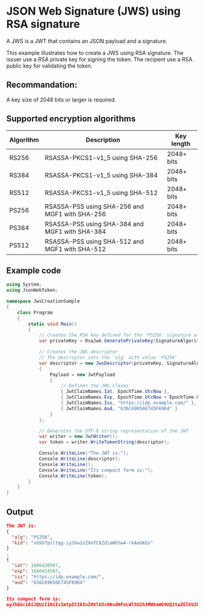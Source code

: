 # JSON Web Signature (JWS) using RSA signature
A JWS is a JWT that contains an JSON payload and a signature. 

This example illustrates how to create a JWS using RSA signature.
The issuer use a RSA private key for signing the token. 
The recipent use a RSA public key for validating the token. 

## Recommandation: 
A key size of 2048 bits or larger is required.

## Supported encryption algorithms
 Algorithm | Description                                    | Key length  
-----------|------------------------------------------------|-----------
RS256      | RSASSA-PKCS1-v1_5 using SHA-256                | 2048+ bits
RS384      | RSASSA-PKCS1-v1_5 using SHA-384                | 2048+ bits
RS512      | RSASSA-PKCS1-v1_5 using SHA-512                | 2048+ bits
PS256      | RSASSA-PSS using SHA-256 and MGF1 with SHA-256 | 2048+ bits
PS384      | RSASSA-PSS using SHA-384 and MGF1 with SHA-384 | 2048+ bits
PS512      | RSASSA-PSS using SHA-512 and MGF1 with SHA-512 | 2048+ bits

## Example code
```C#
using System;
using JsonWebToken;

namespace JwsCreationSample
{
    class Program
    {
        static void Main()
        {
            // Creates the RSA key defined for the 'PS256' signature algorithm
            var privateKey = RsaJwk.GeneratePrivateKey(SignatureAlgorithm.PS256);

            // Creates the JWS descriptor 
            // The descriptor sets the 'alg' with value 'PS256'
            var descriptor = new JwsDescriptor(privateKey, SignatureAlgorithm.PS256)
            {
                Payload = new JwtPayload
                {
                    // Defines the JWS claims
                    { JwtClaimNames.Iat, EpochTime.UtcNow },
                    { JwtClaimNames.Exp, EpochTime.UtcNow + EpochTime.OneHour },
                    { JwtClaimNames.Iss, "https://idp.example.com/" },
                    { JwtClaimNames.Aud, "636C69656E745F6964" }
                }
            };

            // Generates the UTF-8 string representation of the JWT
            var writer = new JwtWriter();
            var token = writer.WriteTokenString(descriptor);

            Console.WriteLine("The JWT is:");
            Console.WriteLine(descriptor);
            Console.WriteLine();
            Console.WriteLine("Its compact form is:");
            Console.WriteLine(token);
        }
    }
}
```
## Output
```JSON
The JWT is:
{
  "alg": "PS256",
  "kid": "vGVU7psltqg-iyShw1oZXoTCkZdiaWhSw4-rkAoGKGs"
}
.
{
  "iat": 1606420987,
  "exp": 1606424587,
  "iss": "https://idp.example.com/",
  "aud": "636C69656E745F6964"
}

Its compact form is:
eyJhbGciOiJQUzI1NiIsImtpZCI6InZHVlU3cHNsdHFnLWl5U2h3MW9aWG9UQ2taZGlhV2hTdzQtcmtBb0dLR3MifQ.eyJpYXQiOjE2MDY0MjA5ODcsImV4cCI6MTYwNjQyNDU4NywiaXNzIjoiaHR0cHM6Ly9pZHAuZXhhbXBsZS5jb20vIiwiYXVkIjoiNjM2QzY5NjU2RTc0NUY2OTY0In0.qGDPEWZZxU1Ty3vRmsNVN86RZM_NS4-OnTBX4PtGPIz64upjhB_XKf-CiN2QQFwJXmNiVGQhg2QZA2p1Aqp_fNCRBypCWtvopBFhMm4m_0LxZOPrcG4O_seXQ9_VjHm1VW5Y8rDpep2G9hAFyNkOGVzw1ia-2cfpNH_L5BbDKnJjVFB0isCk9j3qt24iBzP0xAZcYKu856Wps-yhrKv7X_PuZyL3OYVNPF3ILtOUyz4_MvtYVsWPGQXE7XnbTKDqqaKF4cti_mpVhXte7_1qLr8YareJv4uqLL2yvuNfa-tP0q6Wmk3bVmYAVuTiH05nqd7GWMXt86WXgLgLHqlj0g
```